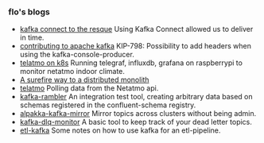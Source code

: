 ### flo's blogs

- [kafka connect to the resque](https://florin-akermann.github.io/blog/kafka-connect-to-the-resque) Using Kafka Connect allowed us to deliver in time.
- [contributing to apache kafka](https://florin-akermann.github.io/blog/contributing-to-apache-kafka.md) KIP-798: Possibility to add headers when using the kafka-console-producer.
- [telatmo on k8s](https://github.com/florin-akermann/telatmo-on-k8s-on-raspberrypi) Running telegraf, influxdb, grafana on raspberrypi to monitor netatmo indoor climate.
- [A surefire way to a distributed monolith](https://florin-akermann.github.io/A-surefire-way-to-a-distributed-monolith/)
- [telatmo](https://hub.docker.com/repository/docker/floak/telatmo) Polling data from the Netatmo api. 
- [kafka-rambler](https://florin-akermann.github.io/kafka-rambler/) An integration test tool, creating arbitrary data based on schemas registered in the confluent-schema registry.
- [alpakka-kafka-mirror](https://florin-akermann.github.io/alpakka-kafka-mirror/) Mirror topics across clusters without being admin.
- [kafka-dlq-monitor](https://florin-akermann.github.io/kafka-dlq-monitor/) A basic tool to keep track of your dead letter topics.
- [etl-kafka](https://florin-akermann.github.io/etl-kafka/) Some notes on how to use kafka for an etl-pipeline.